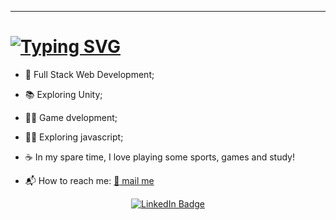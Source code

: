 

---
<h1>
<a href="https://git.io/typing-svg"><img src="https://readme-typing-svg.herokuapp.com?font=Fira+Code&size=30&pause=1000&color=67D7B0&width=435&lines=About+Me" alt="Typing SVG" /></a>
</h1>

- :rocket: Full Stack Web Development;


- :books: Exploring Unity;

- :surfing_woman: Game dvelopment;

- :surfing_woman: Exploring javascript;


- :coffee: In my spare time, I love playing some sports, games and study!
- :mailbox_with_mail:	How to reach me:
<a href="mailto:danieltrujillo902@gmail.com"> :email: mail me </a>


<div id="badges" align="center">
  <a href="https://www.linkedin.com/in/julian-trujillo-92b0b8143/">
  <img src="https://img.shields.io/badge/LinkedIn-blue?style=for-the-badge&logo=linkedin&logoColor=white" alt="LinkedIn Badge"/>
  </a>
  
</div>



